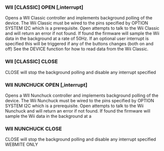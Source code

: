 

### WII [CLASSIC] OPEN [,interrupt]

Opens a WII Classic controller and implements background polling of the device. The Wii Classic must be wired to the pins specified by OPTION SYSTEM I2C which is a prerequisite. Open attempts to talk to the Wii Classic and will return an error if not found. If found the firmware will sample the Wii data in the background at a rate of 50Hz. If an optional user interrupt is specified this will be triggered if any of the buttons changes (both on and off) See the DEVICE function for how to read data from the Wii Classic.

### WII [CLASSIC] CLOSE

CLOSE will stop the background polling and disable any interrupt specified

### WII NUNCHUCK OPEN [,interrupt]

Opens a WII Nunchuck controller and implements background polling of the device. The Wii Nunchuck must be wired to the pins specified by OPTION SYSTEM I2C which is a prerequisite. Open attempts to talk to the Wii Nunchuck and will return an error if not found. If found the firmware will sample the Wii data in the background at a

### WII NUNCHUCK CLOSE

CLOSE will stop the background polling and disable any interrupt specified WEBMITE ONLY